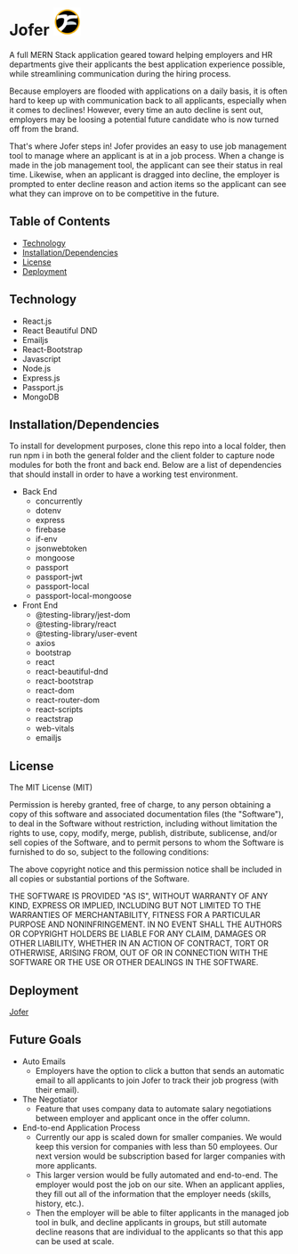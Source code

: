 # Jofer <img src="./client/src/assets/JOFER.png" alt="logo" height="50">

A full MERN Stack application geared toward helping employers and HR departments give their applicants the best application experience possible, while streamlining communication during the hiring process.

Because employers are flooded with applications on a daily basis, it is often hard to keep up with communication back to all applicants, especially when it comes to declines!  However, every time an auto decline is sent out, employers may be loosing a potential future candidate who is now turned off from the brand.

That's where Jofer steps in!  Jofer provides an easy to use job management tool to manage where an applicant is at in a job process.  When a change is made in the job management tool, the applicant can see their status in real time.  Likewise, when an applicant is dragged into decline, the employer is prompted to enter decline reason and action items so the applicant can see what they can improve on to be competitive in the future.

## Table of Contents

- [Technology](#Techonology)
- [Installation/Dependencies](#Installation/Dependencies)
- [License](#License)
- [Deployment](#Deployment)

## Technology

- React.js
- React Beautiful DND
- Emailjs
- React-Bootstrap
- Javascript
- Node.js
- Express.js
- Passport.js
- MongoDB

## Installation/Dependencies

To install for development purposes, clone this repo into a local folder, then run npm i in both the general folder and the client folder to capture node modules for both the front and back end.  Below are a list of dependencies that should install in order to have a working test environment.

- Back End
  - concurrently
  - dotenv
  - express
  - firebase
  - if-env
  - jsonwebtoken
  - mongoose
  - passport
  - passport-jwt
  - passport-local
  - passport-local-mongoose
- Front End
  - @testing-library/jest-dom
  - @testing-library/react
  - @testing-library/user-event
  - axios
  - bootstrap
  - react
  - react-beautiful-dnd
  - react-bootstrap
  - react-dom
  - react-router-dom
  - react-scripts
  - reactstrap
  - web-vitals
  - emailjs

## License

The MIT License (MIT)

Permission is hereby granted, free of charge, to any person obtaining a copy of this software and associated documentation files (the "Software"), to deal in the Software without restriction, including without limitation the rights to use, copy, modify, merge, publish, distribute, sublicense, and/or sell copies of the Software, and to permit persons to whom the Software is furnished to do so, subject to the following conditions:

The above copyright notice and this permission notice shall be included in all copies or substantial portions of the Software.

THE SOFTWARE IS PROVIDED "AS IS", WITHOUT WARRANTY OF ANY KIND, EXPRESS OR IMPLIED, INCLUDING BUT NOT LIMITED TO THE WARRANTIES OF MERCHANTABILITY, FITNESS FOR A PARTICULAR PURPOSE AND NONINFRINGEMENT. IN NO EVENT SHALL THE AUTHORS OR COPYRIGHT HOLDERS BE LIABLE FOR ANY CLAIM, DAMAGES OR OTHER LIABILITY, WHETHER IN AN ACTION OF CONTRACT, TORT OR OTHERWISE, ARISING FROM, OUT OF OR IN CONNECTION WITH THE SOFTWARE OR THE USE OR OTHER DEALINGS IN THE SOFTWARE.

## Deployment

[Jofer](https://jofer.herokuapp.com)

## Future Goals

- Auto Emails
  - Employers have the option to click a button that sends an automatic email to all applicants to join Jofer to track their job progress (with their email).
- The Negotiator
  - Feature that uses company data to automate salary negotiations between employer and applicant once in the offer column.
- End-to-end Application Process
  - Currently our app is scaled down for smaller companies.  We would keep this version for companies with less than 50 employees.  Our next version would be subscription based for larger companies with more applicants.
  - This larger version would be fully automated and end-to-end.  The employer would post the job on our site.  When an applicant applies, they fill out all of the information that the employer needs (skills, history, etc.).
  - Then the employer will be able to filter applicants in the managed job tool in bulk, and decline applicants in groups, but still automate decline reasons that are individual to the applicants so that this app can be used at scale.

